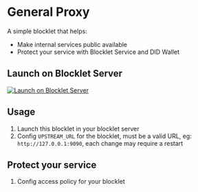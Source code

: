 # General Proxy

A simple blocklet that helps:

- Make internal services public available
- Protect your service with Blocklet Service and DID Wallet

## Launch on Blocklet Server

[![Launch on Blocklet Server](https://assets.arcblock.io/icons/launch_on_blocklet_server.svg)](https://install.arcblock.io/launch?action=blocklet-install&meta_url=https%3A%2F%2Fgithub.com%2Fblocklet%2Fgeneral-proxy%2Freleases%2Fdownload%2Fv0.1.7%2Fblocklet.json)

## Usage

1. Launch this blocklet in your blocklet server
2. Config `UPSTREAM_URL` for the blocklet, must be a valid URL, eg: `http://127.0.0.1:9090`, each change may require a restart

## Protect your service

1. Config access policy for your blocklet
